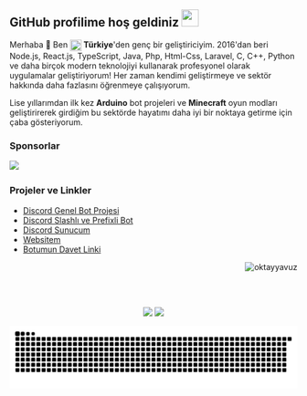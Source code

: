 <h2>GitHub profilime hoş geldiniz  <img src="https://media.giphy.com/media/Q7LHmoFwVP6Yc1swZs/giphy.gif" height="30px" width= "30px"></h2>



Merhaba 👋 Ben  <img width="20" height="20" align="center" src="https://i.imgur.com/ff547ZT.png"> **Türkiye**'den genç bir geliştiriciyim. 2016'dan beri Node.js, React.js, TypeScript, Java, Php, Html-Css, Laravel, C, C++, Python ve daha birçok modern teknolojiyi kullanarak profesyonel olarak uygulamalar geliştiriyorum! Her zaman kendimi geliştirmeye ve sektör hakkında daha fazlasını öğrenmeye çalışıyorum. 

Lise yıllarımdan ilk kez **Arduino** bot projeleri ve **Minecraft** oyun modları geliştirirerek girdiğim bu sektörde hayatımı daha iyi bir noktaya getirme için çaba gösteriyorum.

### Sponsorlar
  <a href="https://www.oksitweb.com">
    <img src='https://www.oksitweb.com/resources/uploads/logo/2024-03-03/wisecp-turkiye-nin-dijital-hizmetler-otomasyonu.png'  widht="auto" height="40px"/>
  </a>
  
### Projeler ve Linkler

- [Discord Genel Bot Projesi](https://github.com/oktayyavuz/Rimuru-Discord.js-v14-Bot)
- [Discord Slashlı ve Prefixli Bot](https://github.com/oktayyavuz/naofumi)
- [Discord Sunucum](https://discord.gg/2xp5Vn4DVt)
- [Websitem](https://oktaydev.com.tr)
- [Botumun Davet Linki](https://discord.com/oauth2/authorize?client_id=1229312139517235281&permissions=8&scope=bot+applications.commands)


<p align="right">
  <img src="https://komarev.com/ghpvc/?username=oktayyavuz&label=Profile%20views&color=0e75b6&style=flat" alt="oktayyavuz" />
</p>

  <br><br>
<p align="center">

  <img width="50%" src="https://github-readme-stats.vercel.app/api?username=oktayyavuz&theme=highcontrast&show_icons=true&hide_border=false&count_private=true">
  <img width="50%" src="https://github-readme-stats.vercel.app/api/top-langs/?username=oktayyavuz&theme=highcontrast&show_icons=true&hide_border=false&layout=compact"> 

</p>







<div align="center">
  <picture>
    <source media="(prefers-color-scheme: dark)" srcset="https://raw.githubusercontent.com/CagatayAkkas/CagatayAkkas/output/github-contribution-grid-snake-dark.svg">
    <source media="(prefers-color-scheme: light)" srcset="https://raw.githubusercontent.com/CagatayAkkas/CagatayAkkas/output/github-contribution-grid-snake.svg">
    <img alt="github contribution grid snake animation" src="https://raw.githubusercontent.com/CagatayAkkas/CagatayAkkas/output/github-contribution-grid-snake.svg">
  </picture>
</div>
